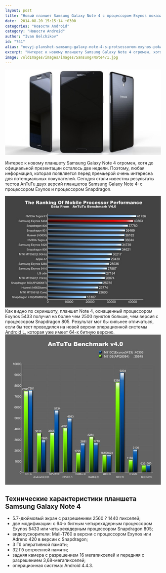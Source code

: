 ```yaml
---
layout: post
title: "Новый планшет Samsung Galaxy Note 4 с процессором Exynos показал самую лучшую производительность"
date:  2014-08-20 15:15:14 +0300
categories: "Новости Android"
category: "Новости Android"
author: "Ivan Belchikov"
id: "741"
alias: "novyj-planshet-samsung-galaxy-note-4-s-protsessorom-exynos-pokazal-samuyu-luchshuyu-proizvoditelnost"
excerpt: "Интерес к новому планшету Samsung Galaxy Note 4 огромен, хотя до официальной презентации осталось две недели. Поэтому, любая информация, которая появляется перед премьерой очень интересна для потенциальных покупателей. Сегодня стали известны результаты тестов AnTuTu двух версий планшетов Samsung Galaxy Note 4: с процессором Exynos и процессором Snapdragon."
image: /oldImages/images/images/Samsung/Note4/1.jpg
---
```

<img  src="/oldImages/images/images/Samsung/Note4/1.jpg" alt="Samsung Galaxy Note 4" />

Интерес к новому планшету Samsung Galaxy Note 4 огромен, хотя до официальной презентации осталось две недели. Поэтому, любая информация, которая появляется перед премьерой очень интересна для потенциальных покупателей. Сегодня стали известны результаты тестов AnTuTu двух версий планшетов Samsung Galaxy Note 4: с процессором Exynos и процессором Snapdragon.


<img  src="/oldImages/images/images/Samsung/Note4/2.jpg" alt="Результаты тестов процессоров в программе AnTutu" />
Как видно по скриншоту, планшет Note 4, оснащенный процессором Exynos 5433 получил на более чем 2500 пунктов больше, чем версия с процессором Snapdragon 805. Результат мог бы сильнее отличаться, если бы тест проводился на новой версии операционной системы <a href="index.php?option=com_content&amp;view=article&amp;id=738&amp;catid=8&amp;Itemid=102">Android L</a>, которая уже имеет 64-х битную версию.

<img  src="/oldImages/images/images/Samsung/Note4/3.jpg" alt="Сравнение версий Note 4" />

<h2>Технические характеристики планшета Samsung Galaxy Note 4</h2>
<ul>
<li>5.7-дюймовый экран с разрешением 2560 ? 1440 пикселей;</li>
<li>две модификации: с 64-х битным четырехядерным процессором Exynos 5433 или четырехядерным процессором Snapdragon 805;</li>
<li>видеоускорители: Mali-T760 в версии с процессором Exynos или Adreno 420 в версии с Snapdragon;</li>
<li>3 Гб оперативной памяти;</li>
<li>32 Гб встроенной памяти;</li>
<li>задняя камера с разрешением 16 мегапикселей и передняя с разрешением 3,68-мегапикселей;</li>
<li>операционная система: Android 4.4.3.</li>
</ul>